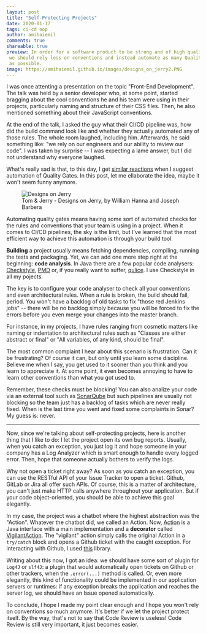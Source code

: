 ```yaml
---
layout: post
title: "Self-Protecting Projects"
date: 2020-01-17
tags: ci-cd oop
author: amihaiemil
comments: true
shareable: true
preview: In order for a software product to be strong and of high quality,
 we should rely less on conventions and instead automate as many Quality Gates
 as possible.
image: https://amihaiemil.github.io/images/designs_on_jerry2.PNG
---
```


I was once attenting a presentation on the topic "Front-End Development". The talk was held by a senior developer who, at some point, started bragging about the cool conventions he and his team were using in their projects, particularly naming and structure of their CSS files. Then, he also mentioned something about their JavaScript conventions.

At the end of the talk, I asked the guy what their CI/CD pipeline was, how did the build command look like and whether they actually automated any of those rules. The whole room laughed, including him. Afterwards, he said something like: "we rely on our engineers and our ability to review our code". I was taken by surprise -- I was expecting a lame answer, but I did not understand why everyone laughed.

What's really sad is that, to this day, I get [similar reactions](https://twitter.com/januszesser/status/1217333400958312448) when I suggest automation of Quality Gates. In this post, let me ellaborate the idea, maybe it won't seem funny anymore.

<figure class="articleimg">
 <img src="{{page.image}}" alt="Designs on Jerry">
 <figcaption>
 Tom & Jerry - Designs on Jerry, by  William Hanna and Joseph Barbera
 </figcaption>
</figure>

Automating quality gates means having some sort of automated checks for the rules and conventions that your team is using in a project. When it comes to CI/CD pipelines, the sky is the limit, but I've learned that the most efficient way to achieve this automation is through your build tool.

**Building** a project usually means fetching dependencies, compiling, running the tests and packaging. Yet, we can add one more step right at the beginning: **code analysis**. In Java there are a few popular code analysers: [Checkstyle](https://checkstyle.sourceforge.io/), [PMD](https://pmd.github.io/) or, if you really want to suffer, [qulice](https://www.qulice.com/). I use Checkstyle in all my pojects.

The key is to configure your code analyser to check all your conventions and even architectural rules. When a rule is broken, the build should fail, period. You won't have a backlog of old tasks to fix "those red Jenkins jobs" -- there will be no backlog simply because you will be forced to fix the errors before you even merge your changes into the master branch.

For instance, in my projects, I have rules ranging from cosmetic matters like naming or indentation to architectural rules such as "Classes are either abstract or final" or "All variables, of any kind, should be final". 

The most common complaint I hear about this scenario is frustration. Can it be frustrating? Of course it can, but only until you learn some discipline. Believe me when I say, you get used to it sooner than you think and you learn to appreciate it. At some point, it even becomes annoying to have to learn other conventions than what you got used to.

Remember, these checks must be blocking! You can also analize your code via an external tool such as [SonarQube](https://www.sonarqube.org/) but such pipelines are usually not blocking so the team just has a backlog of tasks which are never really fixed. When is the last time you went and fixed some complaints in Sonar? My guess is: never. 

---

Now, since we're talking about self-protecting projects, here is another thing that I like to do: I let the project open its own bug reports. Usually, when you catch an exception, you just log it and hope someone in your company has a Log Analyzer which is smart enough to handle every logged error. Then, hope that someone actually bothers to verify the logs.

Why not open a ticket right away? As soon as you catch an exception, you can use the RESTful API of your Issue Tracker to open a ticket. Github, GitLab or Jira all offer such APIs. Of course, this is a matter of architecture, you can't just make HTTP calls anywhere throughout your application. But if your code object-oriented, you should be able to achieve this goal elegantly.

In my case, the project was a chatbot where the highest abstraction was the "Action". Whatever the chatbot did, we called an Action. Now, [Action](https://github.com/amihaiemil/comdor/blob/master/src/main/java/co/comdor/Action.java) is a Java interface with a main implementation and a **decorator** called [VigilantAction](https://github.com/amihaiemil/comdor/blob/3e7b2e2a9bfdc8d1414a22324d3556457ec0d94a/src/main/java/co/comdor/VigilantAction.java). The "vigilant" action simply calls the original Action in a ``try/catch`` block and opens a Github ticket with the caught exception. For interacting with Github, I used [this](https://github.com/jcabi/jcabi-github) library.

Writing about this now, I got an idea: we should have some sort of plugin for ``Log4J`` or ``slf4J``: a plugin that would automatically open tickets on Github or other trackers, when the ``.error(...)`` method is called. Or, even more elegantly, this kind of functionality could be implemented in our application servers or runtimes: if any exception breaks the application and reaches the server log, we should have an Issue opened automatically.

To conclude, I hope I made my point clear enough and I hope you won't rely on conventions so much anymore. It's better if we let the project protect itself. By the way, that's not to say that Code Review is useless! Code Review is still very important, it just becomes easier.
